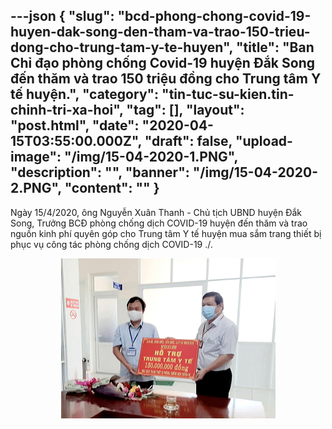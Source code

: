 ---json
{
    "slug": "bcd-phong-chong-covid-19-huyen-dak-song-den-tham-va-trao-150-trieu-dong-cho-trung-tam-y-te-huyen",
    "title": "Ban Chỉ đạo phòng chống Covid-19 huyện Đắk Song đến thăm và trao 150 triệu đồng cho Trung tâm Y tế huyện.",
    "category": "tin-tuc-su-kien.tin-chinh-tri-xa-hoi",
    "tag": [],
    "layout": "post.html",
    "date": "2020-04-15T03:55:00.000Z",
    "draft": false,
    "upload-image": "/img/15-04-2020-1.PNG",
    "description": "",
    "banner": "/img/15-04-2020-2.PNG",
    "__content__": ""
}
---
<p>Ng&agrave;y 15/4/2020, &ocirc;ng Nguyễn Xu&acirc;n Thanh - Chủ tịch UBND huyện Đắk Song, Trưởng BCĐ ph&ograve;ng chống dịch COVID-19 huyện đến thăm v&agrave; trao nguồn kinh ph&iacute; quy&ecirc;n g&oacute;p cho Trung t&acirc;m Y tế huyện mua sắm trang thiết bị phục vụ c&ocirc;ng t&aacute;c ph&ograve;ng chống dịch COVID-19 ./.</p>

<p style="text-align:center"><img alt="" src="/img/15-04-2020-1.PNG" /></p>
